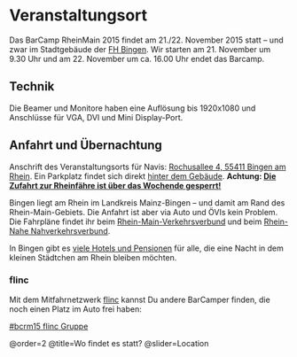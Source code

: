 # Veranstaltungsort

Das BarCamp RheinMain 2015 findet am 21./22. November 2015 statt – und zwar im Stadtgebäude der [FH Bingen](http://www.fh-bingen.de/hochschule/lage-und-anfahrt.html). Wir starten am 21. November um 9.30 Uhr und am 22. November um ca. 16.00 Uhr endet das Barcamp. 

## Technik

Die Beamer und Monitore haben eine Auflösung bis 1920x1080 und Anschlüsse für VGA, DVI und Mini Display-Port.

## Anfahrt und Übernachtung

Anschrift des Veranstaltungsorts für Navis: [Rochusallee 4, 55411 Bingen am Rhein](https://goo.gl/8YP2bU). Ein Parkplatz findet sich direkt [hinter dem Gebäude](https://goo.gl/jNerUP). **Achtung: [Die Zufahrt zur Rheinfähre ist über das Wochende gesperrt!](https://twitter.com/NicolaAppel/status/667650666417008640)**

Bingen liegt am Rhein im Landkreis Mainz-Bingen – und damit am Rand des Rhein-Main-Gebiets. Die Anfahrt ist aber via Auto und ÖVIs kein Problem. Die Fahrpläne findet ihr beim [Rhein-Main-Verkehrsverbund](http://www.rmv.de/) und beim [Rhein-Nahe Nahverkehrsverbund](http://fahrplanauskunft.vrn.de/rnn/XSLT_TRIP_REQUEST2?).

In Bingen gibt es [viele Hotels und Pensionen](http://www.bingen.de/tourismus/touristische-angebote-und-service/uebernachten-in-bingen) für alle, die eine Nacht in dem kleinen Städtchen am Rhein bleiben möchten. 

### flinc

Mit dem Mitfahrnetzwerk [flinc](https://flinc.org) kannst Du andere BarCamper finden, die noch einen Platz im Auto frei haben:

<a href="https://flinc.org/groups/2397-barcamp-rheinmain-2015-bingen-21-22-11-2015" class="flincScheduleWidget" data-flinc-style="Grey" data-flinc-type="offer">#bcrm15 flinc Gruppe</a>

@order=2
@title=Wo findet es statt?
@slider=Location
